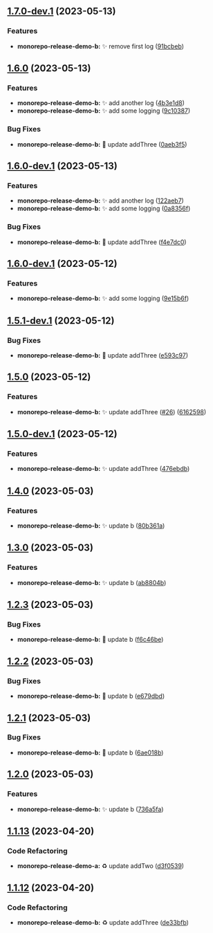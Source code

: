 ## [1.7.0-dev.1](https://github.com/jacobtipp/monorepo-release-demo/compare/monorepo-release-demo-b-v1.6.0...monorepo-release-demo-b-v1.7.0-dev.1) (2023-05-13)


### Features

* **monorepo-release-demo-b:** ✨ remove first log ([91bcbeb](https://github.com/jacobtipp/monorepo-release-demo/commit/91bcbeb3d80218143930b167e4879765fe6d5eed))

## [1.6.0](https://github.com/jacobtipp/monorepo-release-demo/compare/monorepo-release-demo-b-v1.5.0...monorepo-release-demo-b-v1.6.0) (2023-05-13)


### Features

* **monorepo-release-demo-b:** ✨ add another log ([4b3e1d8](https://github.com/jacobtipp/monorepo-release-demo/commit/4b3e1d8ad802e6e8442e3e4d6ca0ee60c59c800a))
* **monorepo-release-demo-b:** ✨ add some logging ([9c10387](https://github.com/jacobtipp/monorepo-release-demo/commit/9c10387f298a1c8e5c7e9f4e32cbc3ce30591075))


### Bug Fixes

* **monorepo-release-demo-b:** 🐛 update addThree ([0aeb3f5](https://github.com/jacobtipp/monorepo-release-demo/commit/0aeb3f5dcbc90dca3a0434713f29351f53a6ce56))

## [1.6.0-dev.1](https://github.com/jacobtipp/monorepo-release-demo/compare/monorepo-release-demo-b-v1.5.0...monorepo-release-demo-b-v1.6.0-dev.1) (2023-05-13)


### Features

* **monorepo-release-demo-b:** ✨ add another log ([122aeb7](https://github.com/jacobtipp/monorepo-release-demo/commit/122aeb7708d4d590f904fd6ed264ade31857142c))
* **monorepo-release-demo-b:** ✨ add some logging ([0a8356f](https://github.com/jacobtipp/monorepo-release-demo/commit/0a8356fe8ffda40b1735a53aa7c2089aa0921a55))


### Bug Fixes

* **monorepo-release-demo-b:** 🐛 update addThree ([f4e7dc0](https://github.com/jacobtipp/monorepo-release-demo/commit/f4e7dc033bdac3489844f0788fe88155b3aabe23))

## [1.6.0-dev.1](https://github.com/jacobtipp/monorepo-release-demo/compare/monorepo-release-demo-b-v1.5.1-dev.1...monorepo-release-demo-b-v1.6.0-dev.1) (2023-05-12)


### Features

* **monorepo-release-demo-b:** ✨ add some logging ([9e15b6f](https://github.com/jacobtipp/monorepo-release-demo/commit/9e15b6f4ffbc62dd3b4ecc5e217ec27611bcbe97))

## [1.5.1-dev.1](https://github.com/jacobtipp/monorepo-release-demo/compare/monorepo-release-demo-b-v1.5.0...monorepo-release-demo-b-v1.5.1-dev.1) (2023-05-12)


### Bug Fixes

* **monorepo-release-demo-b:** 🐛 update addThree ([e593c97](https://github.com/jacobtipp/monorepo-release-demo/commit/e593c9721d0d56314f150e0c82544ef5c03f5a0c))

## [1.5.0](https://github.com/jacobtipp/monorepo-release-demo/compare/monorepo-release-demo-b-v1.4.0...monorepo-release-demo-b-v1.5.0) (2023-05-12)


### Features

* **monorepo-release-demo-b:** ✨ update addThree ([#26](https://github.com/jacobtipp/monorepo-release-demo/issues/26)) ([6162598](https://github.com/jacobtipp/monorepo-release-demo/commit/61625988cac61d2e13571d736e9789bfdf76d49d))

## [1.5.0-dev.1](https://github.com/jacobtipp/monorepo-release-demo/compare/monorepo-release-demo-b-v1.4.0...monorepo-release-demo-b-v1.5.0-dev.1) (2023-05-12)


### Features

* **monorepo-release-demo-b:** ✨ update addThree ([476ebdb](https://github.com/jacobtipp/monorepo-release-demo/commit/476ebdbd52a2513feaa3dbc1a1a4209ba8b67e48))

## [1.4.0](https://github.com/jacobtipp/monorepo-release-demo/compare/monorepo-release-demo-b-v1.3.0...monorepo-release-demo-b-v1.4.0) (2023-05-03)


### Features

* **monorepo-release-demo-b:** ✨ update b ([80b361a](https://github.com/jacobtipp/monorepo-release-demo/commit/80b361a8cb588fb336ff31b7cd0020290e9f6bcf))

## [1.3.0](https://github.com/jacobtipp/monorepo-release-demo/compare/monorepo-release-demo-b-v1.2.3...monorepo-release-demo-b-v1.3.0) (2023-05-03)


### Features

* **monorepo-release-demo-b:** ✨ update b ([ab8804b](https://github.com/jacobtipp/monorepo-release-demo/commit/ab8804ba4d06e2d06099e5092ebdeea7c7784766))

## [1.2.3](https://github.com/jacobtipp/monorepo-release-demo/compare/monorepo-release-demo-b-v1.2.2...monorepo-release-demo-b-v1.2.3) (2023-05-03)


### Bug Fixes

* **monorepo-release-demo-b:** 🐛 update b ([f6c46be](https://github.com/jacobtipp/monorepo-release-demo/commit/f6c46be0582a2501036ddc495ddf7be94dcd6d20))

## [1.2.2](https://github.com/jacobtipp/monorepo-release-demo/compare/monorepo-release-demo-b-v1.2.1...monorepo-release-demo-b-v1.2.2) (2023-05-03)


### Bug Fixes

* **monorepo-release-demo-b:** 🐛 update b ([e679dbd](https://github.com/jacobtipp/monorepo-release-demo/commit/e679dbd39dfe9166363f68db6504afb8da64e3b0))

## [1.2.1](https://github.com/jacobtipp/monorepo-release-demo/compare/monorepo-release-demo-b-v1.2.0...monorepo-release-demo-b-v1.2.1) (2023-05-03)


### Bug Fixes

* **monorepo-release-demo-b:** 🐛 update b ([6ae018b](https://github.com/jacobtipp/monorepo-release-demo/commit/6ae018be0d0aaf1c805a2c22e33ea84dceebd684))

## [1.2.0](https://github.com/jacobtipp/monorepo-release-demo/compare/monorepo-release-demo-b-v1.1.13...monorepo-release-demo-b-v1.2.0) (2023-05-03)


### Features

* **monorepo-release-demo-b:** ✨ update b ([736a5fa](https://github.com/jacobtipp/monorepo-release-demo/commit/736a5fad4a8dcf4cd52c654c9b5776274908cf66))

## [1.1.13](https://github.com/jacobtipp/monorepo-release-demo/compare/monorepo-release-demo-b-v1.1.12...monorepo-release-demo-b-v1.1.13) (2023-04-20)


### Code Refactoring

* **monorepo-release-demo-a:** ♻️ update addTwo ([d3f0539](https://github.com/jacobtipp/monorepo-release-demo/commit/d3f0539785ded45e4020567a133fdaca0710e056))

## [1.1.12](https://github.com/jacobtipp/monorepo-release-demo/compare/monorepo-release-demo-b-v1.1.11...monorepo-release-demo-b-v1.1.12) (2023-04-20)


### Code Refactoring

* **monorepo-release-demo-b:** ♻️ update addThree ([de33bfb](https://github.com/jacobtipp/monorepo-release-demo/commit/de33bfbb458ea549d85004abc7f4d58c01e1b48a))
